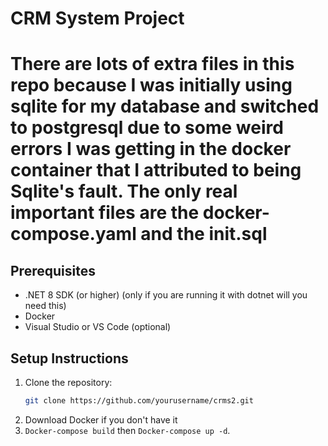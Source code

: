 # CRM System Project
# There are lots of extra files in this repo because I was initially using sqlite for my database and switched to postgresql due to some weird errors I was getting in the docker container that I attributed to being Sqlite's fault. The only real important files are the docker-compose.yaml and the init.sql
## Prerequisites

- .NET 8 SDK (or higher) (only if you are running it with dotnet will you need this)
- Docker
- Visual Studio or VS Code (optional)

## Setup Instructions

1. Clone the repository:
   ```bash
   git clone https://github.com/yourusername/crms2.git
2. Download Docker if you don't have it
3. `Docker-compose build` then `Docker-compose up -d`.

   
